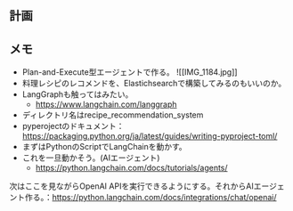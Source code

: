 ## 計画

## メモ
- Plan-and-Execute型エージェントで作る。
![[IMG_1184.jpg]]
- 料理レシピのレコメンドを、Elastichsearchで構築してみるのもいいのか。
- LangGraphも触ってはみたい。
	- https://www.langchain.com/langgraph
- ディレクトリ名はrecipe_recommendation_system
- pyperojectのドキュメント： https://packaging.python.org/ja/latest/guides/writing-pyproject-toml/
- まずはPythonのScriptでLangChainを動かす。
- これを一旦動かそう。(AIエージェント)
	- https://python.langchain.com/docs/tutorials/agents/

次はここを見ながらOpenAI APIを実行できるようにする。それからAIエージェント作る。：https://python.langchain.com/docs/integrations/chat/openai/